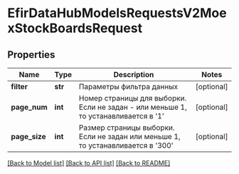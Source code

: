 # EfirDataHubModelsRequestsV2MoexStockBoardsRequest

## Properties
Name | Type | Description | Notes
------------ | ------------- | ------------- | -------------
**filter** | **str** | Параметры фильтра данных | [optional] 
**page_num** | **int** | Номер страницы для выборки.  Если не задан - или меньше 1, то устанавливается в &#x27;1&#x27; | [optional] 
**page_size** | **int** | Размер страницы выборки.  Если не задан или меньше 1, то устанавливается в &#x27;300&#x27; | [optional] 

[[Back to Model list]](../README.md#documentation-for-models) [[Back to API list]](../README.md#documentation-for-api-endpoints) [[Back to README]](../README.md)


